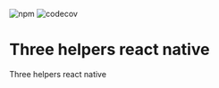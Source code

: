 ![npm](https://img.shields.io/npm/v/@txo/three-helpers-react-native)
![codecov](https://img.shields.io/codecov/c/github/txo/three-helpers-react-native)
# Three helpers react native #

Three helpers react native
